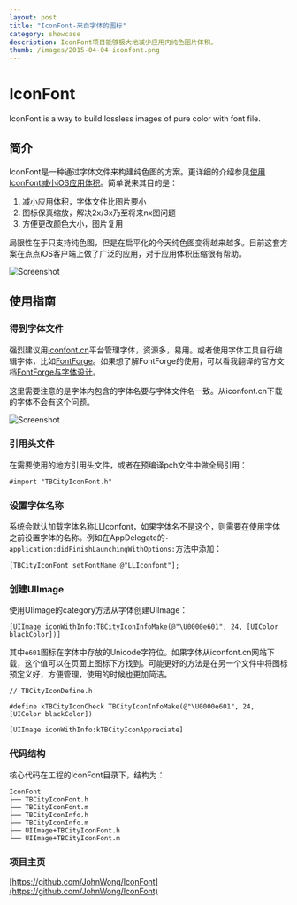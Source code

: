 ```yaml
---
layout: post
title: "IconFont-来自字体的图标"
category: showcase
description: IconFont项目能够极大地减少应用内纯色图片体积。
thumb: /images/2015-04-04-iconfont.png
---
```


# IconFont

IconFont is a way to build lossless images of pure color with font file.

## 简介

IconFont是一种通过字体文件来构建纯色图的方案。更详细的介绍参见[使用IconFont减小iOS应用体积](http://johnwong.github.io/mobile/2015/04/03/using-icon-font-in-ios.html)。简单说来其目的是：

1. 减小应用体积，字体文件比图片要小
1. 图标保真缩放，解决2x/3x乃至将来nx图问题
1. 方便更改颜色大小，图片复用

局限性在于只支持纯色图，但是在扁平化的今天纯色图变得越来越多。目前这套方案在点点iOS客户端上做了广泛的应用，对于应用体积压缩很有帮助。

![Screenshot](//dn-johnwong.qbox.me/images/2015-04-04-iconfont-screenshot.png)

## 使用指南

### 得到字体文件

强烈建议用[iconfont.cn](http://iconfont.cn/)平台管理字体，资源多，易用。或者使用字体工具自行编辑字体，比如[FontForge](http://fontforge.github.io/en-US/)。如果想了解FontForge的使用，可以看我翻译的官方文档[FontForge与字体设计](http://designwithfontforge.com/zh-CN/index.html)。

这里需要注意的是字体内包含的字体名要与字体文件名一致。从iconfont.cn下载的字体不会有这个问题。

![Screenshot](//dn-johnwong.qbox.me/images/2015-04-04-iconfont-web.png)

### 引用头文件

在需要使用的地方引用头文件，或者在预编译pch文件中做全局引用：

``` objc
#import "TBCityIconFont.h"
```

### 设置字体名称

系统会默认加载字体名称LLIconfont，如果字体名不是这个，则需要在使用字体之前设置字体的名称。例如在AppDelegate的`-application:didFinishLaunchingWithOptions:`方法中添加：

``` objc
[TBCityIconFont setFontName:@"LLIconfont"];
```

### 创建UIImage

使用UIImage的category方法从字体创建UIImage：

``` objc
[UIImage iconWithInfo:TBCityIconInfoMake(@"\U0000e601", 24, [UIColor blackColor])]
```
其中`e601`图标在字体中存放的Unicode字符位。如果字体从iconfont.cn网站下载，这个值可以在页面上图标下方找到。可能更好的方法是在另一个文件中将图标预定义好，方便管理，使用的时候也更加简洁。

``` objc
// TBCityIconDefine.h

#define kTBCityIconCheck TBCityIconInfoMake(@"\U0000e601", 24, [UIColor blackColor])
```

``` objc
[UIImage iconWithInfo:kTBCityIconAppreciate]
```

### 代码结构

核心代码在工程的IconFont目录下，结构为：

```
IconFont
├── TBCityIconFont.h
├── TBCityIconFont.m
├── TBCityIconInfo.h
├── TBCityIconInfo.m
├── UIImage+TBCityIconFont.h
└── UIImage+TBCityIconFont.m
```

### 项目主页

[https://github.com/JohnWong/IconFont](https://github.com/JohnWong/IconFont)